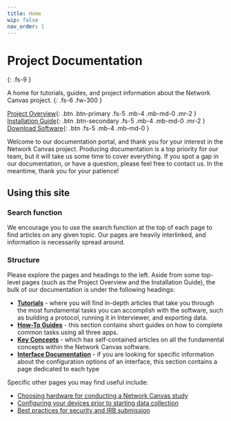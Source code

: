 ```yaml
---
title: Home
wip: false
nav_order: 1
---
```

# Project Documentation
{: .fs-9 }

A home for tutorials, guides, and project information about the Network Canvas project.
{: .fs-6 .fw-300 }

[Project Overview](./project-overview.md){: .btn .btn-primary .fs-5 .mb-4 .mb-md-0 .mr-2 } [Installation Guide](./installation-guide.md){: .btn .btn-secondary .fs-5 .mb-4 .mb-md-0 .mr-2 } [Download Software](https://networkcanvas.com/download.html){: .btn .fs-5 .mb-4 .mb-md-0 }

Welcome to our documentation portal, and thank you for your interest in the Network Canvas project. Producing documentation is a top priority for our team, but it will take us some time to cover everything. If you spot a gap in our documentation, or have a question, please feel free to contact us. In the meantime, thank you for your patience!

## Using this site

### Search function

We encourage you to use the search function at the top of each page to find articles on any given topic. Our pages are heavily interlinked, and information is necessarily spread around.

### Structure

Please explore the pages and headings to the left. Aside from some top-level pages (such as the Project Overview and the Installation Guide), the bulk of our documentation is under the following headings:

* **[Tutorials](./tutorials)** - where you will find in-depth articles that take you through the most fundamental tasks you can accomplish with the software, such as building a protocol, running it in Interviewer, and exporting data.
* **[How-To Guides](./how-to)** - this section contains short guides on how to complete common tasks using all three apps.
* **[Key Concepts](./reference/key-concepts)** - which has self-contained articles on all the fundamental concepts within the Network Canvas software.
* **[Interface Documentation](./reference/interface-documentation)** - if you are looking for specific information about the configuration options of an interface, this section contains a page dedicated to each type

Specific other pages you may find useful include:

* [Choosing hardware for conducting a Network Canvas study](./how-to/choosing-hardware.md)
* [Configuring your devices prior to starting data collection](./how-to/configuring-devices.md)
* [Best practices for security and IRB submission](./reference/irb-best-practices.md)
